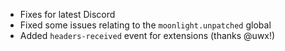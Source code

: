 - Fixes for latest Discord
- Fixed some issues relating to the `moonlight.unpatched` global
- Added `headers-received` event for extensions (thanks @uwx!)

